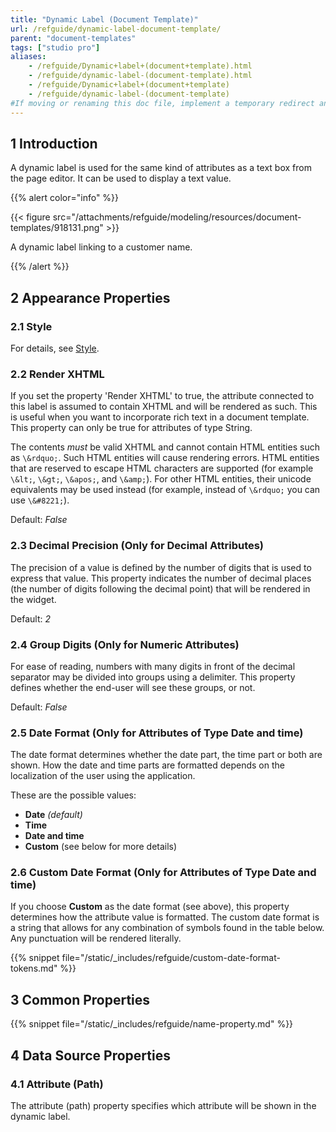 ```yaml
---
title: "Dynamic Label (Document Template)"
url: /refguide/dynamic-label-document-template/
parent: "document-templates"
tags: ["studio pro"]
aliases:
    - /refguide/Dynamic+label+(document+template).html
    - /refguide/dynamic-label-(document-template).html
    - /refguide/Dynamic+label+(document+template)
    - /refguide/dynamic-label-(document-template)
#If moving or renaming this doc file, implement a temporary redirect and let the respective team know they should update the URL in the product. See Mapping to Products for more details.
---
```


## 1 Introduction

A dynamic label is used for the same kind of attributes as a text box from the page editor. It can be used to display a text value.

{{% alert color="info" %}}

{{< figure src="/attachments/refguide/modeling/resources/document-templates/918131.png" >}}

A dynamic label linking to a customer name.

{{% /alert %}}

## 2 Appearance Properties

### 2.1 Style

For details, see [Style](/refguide/style/).

### 2.2 Render XHTML

If you set the property 'Render XHTML' to true, the attribute connected to this label is assumed to contain XHTML and will be rendered as such. This is useful when you want to incorporate rich text in a document template. This property can only be true for attributes of type String.

The contents *must* be valid XHTML and cannot contain HTML entities such as `\&rdquo;`. Such HTML entities will cause rendering errors. HTML entities that are reserved to escape HTML characters are supported (for example `\&lt;`, `\&gt;`, `\&apos;`, and `\&amp;`). For other HTML entities, their unicode equivalents may be used instead (for example, instead of `\&rdquo;` you can use `\&#8221;`).

Default: *False*

### 2.3 Decimal Precision (Only for Decimal Attributes)

The precision of a value is defined by the number of digits that is used to express that value. This property indicates the number of decimal places (the number of digits following the decimal point) that will be rendered in the widget.

Default: *2*

### 2.4 Group Digits (Only for Numeric Attributes)

For ease of reading, numbers with many digits in front of the decimal separator may be divided into groups using a delimiter. This property defines whether the end-user will see these groups, or not.

Default: *False*

### 2.5 Date Format (Only for Attributes of Type **Date and time**)

The date format determines whether the date part, the time part or both are shown. How the date and time parts are formatted depends on the localization of the user using the application.

These are the possible values:

* **Date** *(default)*
* **Time**
* **Date and time**
* **Custom** (see below for more details)

### 2.6 Custom Date Format (Only for Attributes of Type **Date and time**)

If you choose **Custom** as the date format (see above), this property determines how the attribute value is formatted. The custom date format is a string that allows for any combination of symbols found in the table below. Any punctuation will be rendered literally.

{{% snippet file="/static/_includes/refguide/custom-date-format-tokens.md" %}}

## 3 Common Properties

{{% snippet file="/static/_includes/refguide/name-property.md" %}}

## 4 Data Source Properties

### 4.1 Attribute (Path)

The attribute (path) property specifies which attribute will be shown in the dynamic label.
